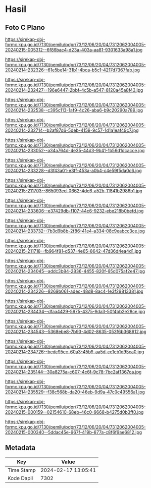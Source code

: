 # Hasil

## Foto C Plano

https://sirekap-obj-formc.kpu.go.id/7130/pemilu/pdpr/73/12/06/20/04/7312062004005-20240215-005312--6f86bac4-d23a-403a-aa81-9301633a98a1.jpg

https://sirekap-obj-formc.kpu.go.id/7130/pemilu/pdpr/73/12/06/20/04/7312062004005-20240214-232326--61e5be14-31b1-4bca-b5c1-4217d7367fab.jpg

https://sirekap-obj-formc.kpu.go.id/7130/pemilu/pdpr/73/12/06/20/04/7312062004005-20240214-232427--196e6447-2bbf-4c5b-a547-8120a45a8f43.jpg

https://sirekap-obj-formc.kpu.go.id/7130/pemilu/pdpr/73/12/06/20/04/7312062004005-20240214-232538--c395c113-1af9-4c26-aba6-b9c20290a789.jpg

https://sirekap-obj-formc.kpu.go.id/7130/pemilu/pdpr/73/12/06/20/04/7312062004005-20240214-232714--b2af87d6-5deb-4159-9c57-1d1a1eaf49c7.jpg

https://sirekap-obj-formc.kpu.go.id/7130/pemilu/pdpr/73/12/06/20/04/7312062004005-20240214-233052--a34a764d-4e35-44d3-9b41-1b56d1dcacce.jpg

https://sirekap-obj-formc.kpu.go.id/7130/pemilu/pdpr/73/12/06/20/04/7312062004005-20240214-233228--d3f43a01-e3ff-453a-a0b4-c4e59f5da0c6.jpg

https://sirekap-obj-formc.kpu.go.id/7130/pemilu/pdpr/73/12/06/20/04/7312062004005-20240215-211703--865093ed-0662-4de6-a52b-11841b2986b1.jpg

https://sirekap-obj-formc.kpu.go.id/7130/pemilu/pdpr/73/12/06/20/04/7312062004005-20240214-233606--e37429db-f107-44c6-9232-ebe218b0befd.jpg

https://sirekap-obj-formc.kpu.go.id/7130/pemilu/pdpr/73/12/06/20/04/7312062004005-20240214-233732--7b3d9b8b-2f86-41e4-a334-08c9eabcc3ce.jpg

https://sirekap-obj-formc.kpu.go.id/7130/pemilu/pdpr/73/12/06/20/04/7312062004005-20240215-211718--fb964f81-d537-4e65-8642-47d36d4ea4d1.jpg

https://sirekap-obj-formc.kpu.go.id/7130/pemilu/pdpr/73/12/06/20/04/7312062004005-20240214-234045--addc3b84-2836-4455-820f-65d075af2e47.jpg

https://sirekap-obj-formc.kpu.go.id/7130/pemilu/pdpr/73/12/06/20/04/7312062004005-20240214-234226--8269b061-adec-48d8-8ac4-1e3f29813381.jpg

https://sirekap-obj-formc.kpu.go.id/7130/pemilu/pdpr/73/12/06/20/04/7312062004005-20240214-234434--dfaa4429-5975-4375-9da3-50f4bb2e28ce.jpg

https://sirekap-obj-formc.kpu.go.id/7130/pemilu/pdpr/73/12/06/20/04/7312062004005-20240214-234543--5368ebe8-7b93-4d02-8635-053f6b368912.jpg

https://sirekap-obj-formc.kpu.go.id/7130/pemilu/pdpr/73/12/06/20/04/7312062004005-20240214-234726--bedc95ec-60a3-45b9-aa5d-cc1eb1d95ca0.jpg

https://sirekap-obj-formc.kpu.go.id/7130/pemilu/pdpr/73/12/06/20/04/7312062004005-20240214-235144--30a8275a-c607-4c6f-9c78-7bc2af1367ca.jpg

https://sirekap-obj-formc.kpu.go.id/7130/pemilu/pdpr/73/12/06/20/04/7312062004005-20240214-235529--f38c568b-da20-46eb-9d9a-47c0c49556a1.jpg

https://sirekap-obj-formc.kpu.go.id/7130/pemilu/pdpr/73/12/06/20/04/7312062004005-20240215-000159--02154610-68eb-46c0-9668-b4275d0b3ff0.jpg

https://sirekap-obj-formc.kpu.go.id/7130/pemilu/pdpr/73/12/06/20/04/7312062004005-20240215-000340--5ddac45e-967f-419b-877a-c8f6f9ae6812.jpg


## Metadata

| Key        | Value               |
| ---------- | ------------------- |
| Time Stamp | 2024-02-17 13:05:41 |
| Kode Dapil | 7302                |



